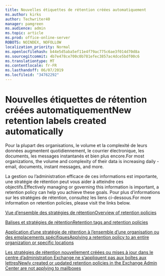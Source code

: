 ```yaml
---
title: Nouvelles étiquettes de rétention créées automatiquement
ms.author: kirks
author: Techwriter40
manager: pamgreen
ms.audience: admin
ms.topic: article
ms.prod: office-online-server
ROBOTS: NOINDEX, NOFOLLOW
localization_priority: Normal
ms.openlocfilehash: b44e5d5aba5ef11e4f79ac775c6ae3f014d70d8a
ms.sourcegitcommit: 4b7e478ce700c0b781efec3857ac4dce5bdf00c6
ms.translationtype: MT
ms.contentlocale: fr-FR
ms.lasthandoff: 06/07/2019
ms.locfileid: "34762292"
---
```

# <a name="new-retention-labels-created-automatically"></a><span data-ttu-id="898e1-102">Nouvelles étiquettes de rétention créées automatiquement</span><span class="sxs-lookup"><span data-stu-id="898e1-102">New retention labels created automatically</span></span>

<span data-ttu-id="898e1-103">Pour la plupart des organisations, le volume et la complexité de leurs données augmentent quotidiennement, le courrier électronique, les documents, les messages instantanés et bien plus encore.</span><span class="sxs-lookup"><span data-stu-id="898e1-103">For most organizations, the volume and complexity of their data is increasing daily - email, documents, instant messages, and more.</span></span>

<span data-ttu-id="898e1-104">La gestion ou l’administration efficace de ces informations est importante, une stratégie de rétention peut vous aider à atteindre ces objectifs.</span><span class="sxs-lookup"><span data-stu-id="898e1-104">Effectively managing or governing this information is important, a retention policy can help you achieve these goals.</span></span> <span data-ttu-id="898e1-105">Pour plus d’informations sur les stratégies de rétention, consultez les liens ci-dessous.</span><span class="sxs-lookup"><span data-stu-id="898e1-105">For more information on retention policies, please visit the links below.</span></span>

[<span data-ttu-id="898e1-106">Vue d’ensemble des stratégies de rétention</span><span class="sxs-lookup"><span data-stu-id="898e1-106">Overview of retention policies</span></span>](https://docs.microsoft.com/office365/securitycompliance/retention-policies)

[<span data-ttu-id="898e1-107">Balises et stratégies de rétention</span><span class="sxs-lookup"><span data-stu-id="898e1-107">Retention tags and retention policies</span></span>](https://docs.microsoft.com/exchange/security-and-compliance/messaging-records-management/retention-tags-and-policies)

[<span data-ttu-id="898e1-108">Application d’une stratégie de rétention à l’ensemble d’une organisation ou des emplacements spécifiques</span><span class="sxs-lookup"><span data-stu-id="898e1-108">Applying a retention policy to an entire organization or specific locations</span></span>](https://docs.microsoft.com/office365/securitycompliance/retention-policies#applying-a-retention-policy-to-an-entire-organization-or-specific-locations)

[<span data-ttu-id="898e1-109">Les stratégies de rétention nouvellement créées ou mises à jour dans le centre d’administration Exchange ne s’appliquent pas aux boîtes aux lettres</span><span class="sxs-lookup"><span data-stu-id="898e1-109">Newly created or updated retention policies in the Exchange Admin Center are not applying to mailboxes</span></span>](https://docs.microsoft.com/alchemyinsights/retention-policies-in-exchange-admin-center-not-working)

